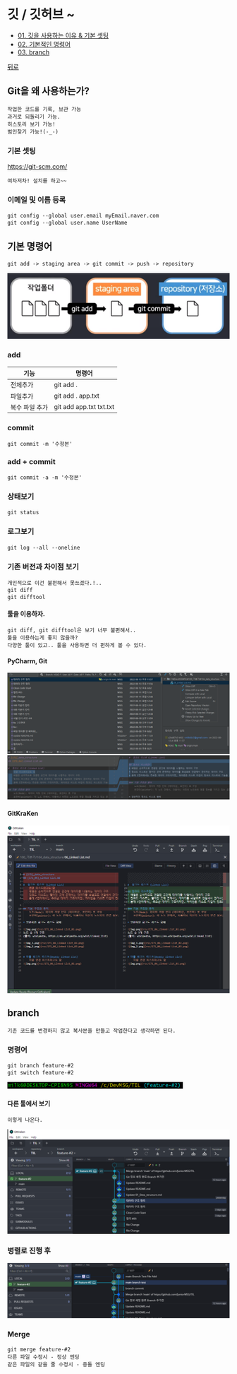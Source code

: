 # 깃 / 깃허브 ~
* [01. 깃을 사용하는 이유 & 기본 셋팅](git을-왜-사용하는가)
* [02. 기본적인 명령어](기본-명령어)
* [03. branch](branch)


[뒤로](../../README.md)  


## Git을 왜 사용하는가?
    작업한 코드를 기록, 보관 가능
    과거로 되돌리기 가능.
    히스토리 보기 가능!
    범인찾기 가능!(-_-)


### 기본 셋팅
https://git-scm.com/

    여차저차! 설치를 하고~~

### 이메일 및 이름 등록
    git config --global user.email myEmail.naver.com
    git config --global user.name UserName
    


## 기본 명령어
    git add -> staging area -> git commit -> push -> repository 
![img.png](img.png)

### add
|기능|명령어|
|---|---|
|전체추가| git add .|
|파일추가| git add . app.txt|
|복수 파일 추가 |git add app.txt txt.txt|

### commit 
    git commit -m '수정본'

### add + commit
    git commit -a -m '수정본'
    
### 상태보기 
    git status

### 로그보기
    git log --all --oneline

### 기존 버전과 차이점 보기
    개인적으로 이건 불편해서 못쓰겠다.!..
    git diff
    git difftool
#### 툴을 이용하자. 
    git diff, git difftool은 보기 너무 불편해서..
    툴을 이용하는게 좋지 않을까?
    다양한 툴이 있고.. 툴을 사용하면 더 편하게 볼 수 있다.

#### PyCharm, Git
![img_1.png](img_1.png)
![img_2.png](img_2.png)

#### GitKraKen
![img_3.png](img_3.png)

## branch
    기존 코드를 변경하지 않고 복사본을 만들고 작업한다고 생각하면 된다.

### 명령어
    git branch feature-#2
    git switch feature-#2
![img_5.png](img_5.png)

#### 다른 툴에서 보기
    이렇게 나온다.
![img_6.png](img_6.png)

### 병렬로 진행 후
![img_7.png](img_7.png)

### Merge
    git merge feature-#2
    다른 파일 수정시 - 정상 엔딩
    같은 파일의 같을 줄 수정시 - 충돌 엔딩 

